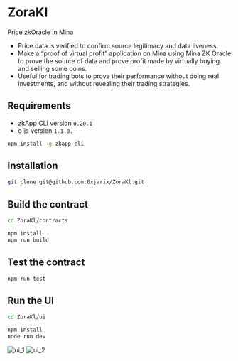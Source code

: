 # ZoraKl
Price zkOracle in Mina
- Price data is verified to confirm source legitimacy and data liveness.
- Make a “proof of virtual profit” application on Mina using Mina ZK Oracle to prove the source of data and prove profit made by virtually buying and selling some coins.
- Useful for trading bots to prove their performance without doing real investments, and without revealing their trading strategies.

## Requirements
- zkApp CLI version `0.20.1`
- o1js version `1.1.0.`
```sh
npm install -g zkapp-cli
```

## Installation
```sh
git clone git@github.com:0xjarix/ZoraKl.git
```

## Build the contract
```sh
cd ZoraKl/contracts
```
```sh
npm install
npm run build
```

## Test the contract
```sh
npm run test
```

## Run the UI
```sh
cd ZoraKl/ui
```
```sh
npm install
node run dev
```
![ui_1](Screenshot_from_2024-10-10_11-55-49)
![ui_2](Screenshot_from_2024-10-10_13-01-54)
